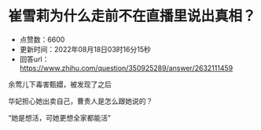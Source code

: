 # 崔雪莉为什么走前不在直播里说出真相？
- 点赞数：6600
- 更新时间：2022年08月18日03时16分15秒
- 回答url：https://www.zhihu.com/question/350925289/answer/2632111459
<body>
 <p data-pid="uoGrsJWf">余莺儿下毒害甄嬛，被发现了之后</p>
 <p data-pid="8TKtBABv">华妃担心她出卖自己，曹贵人是怎么跟她说的？</p>
 <p data-pid="XrYXiZVb">“她是想活，可她更想全家都能活”</p>
</body>